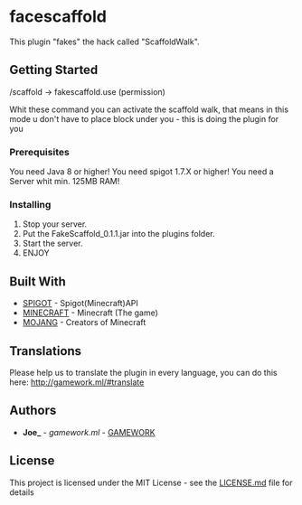# facescaffold
This plugin "fakes" the hack called "ScaffoldWalk".

## Getting Started

/scaffold -> fakescaffold.use (permission)

Whit these command you can activate the scaffold walk, that means in this mode u don't have to place block under you - this is doing the plugin for you

### Prerequisites

You need Java 8 or higher!
You need spigot 1.7.X or higher!
You need a Server whit min. 125MB RAM!

### Installing

1. Stop your server.
2. Put the FakeScaffold_0.1.1.jar into the plugins folder.
3. Start the server.
4. ENJOY

## Built With

* [SPIGOT](https://hub.spigotmc.org/jenkins/job/BuildTools/ ) - Spigot(Minecraft)API
* [MINECRAFT](https://minecraft.net/en-us/store/?ref=m/ ) - Minecraft (The game)
* [MOJANG](https://mojang.com/ ) - Creators of Minecraft

## Translations

Please help us to translate the plugin in every language, you can do this here: http://gamework.ml/#translate

## Authors

* **Joe_** - *gamework.ml* - [GAMEWORK](http://gamework.ml/)

## License

This project is licensed under the MIT License - see the [LICENSE.md](LICENSE.md) file for details


